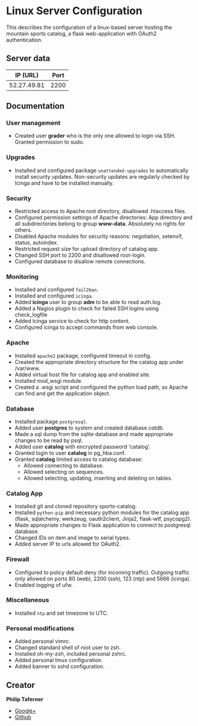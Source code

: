 # Linux Server Configuration

This describes the configuration of a linux-based server hosting the mountain 
sports catalog, a flask web-application with OAuth2 authentication.


## Server data

IP (URL) | Port
----|-----
52.27.49.81 | 2200


## Documentation


### User management

- Created user **grader** who is the only one allowed to login via SSH. Granted
  permission to sudo.

### Upgrades

- Installed and configured package `unattended-upgrades` to automatically install
  security updates. Non-security updates are regularly checked by Icinga and
  have to be installed manually.

### Security

- Restricted access to Apache root directory, disallowed .htaccess files.
- Configured permission settings of Apache directories: App directory and all
  subdirectories belong to group **www-data**. Absolutely no rights for others.
- Disabled Apache modules for security reasons: negotiation, setenvif, status,
  autoindex.
- Restricted request size for upload directory of catalog app.
- Changed SSH port to 2200 and disallowed root-login.
- Configured database to disallow remote connections.

### Monitoring

- Installed and configured `fail2ban`.
- Installed and configured `icinga`.
- Added **icinga** user to group **adm** to be able to read auth.log.
- Added a Nagios plugin to check for failed SSH logins using check_logfile
- Added Icinga service to check for http content.
- Configured icinga to accept commands from web console.

### Apache

- Installed `apache2` package, configured timeout in config.
- Created the appropriate directory structure for the catalog app under
  /var/www.
- Added virtual host file for catalog app and enabled site.
- Installed mod_wsgi module.
- Created a .wsgi script and configured the python load path, so Apache can
  find and get the application object.

### Database

- Installed package `postgresql`.
- Added user **postgres** to system and created database *catdb*.
- Made a sql dump from the sqlite database and made appropriate changes to be
  read by psql.
- Added user **catalog** with encrypted password 'catalog'.
- Granted login to user **catalog** in pg_hba.conf.
- Granted **catalog** limited access to catalog database:
  - Allowed connecting to database.
  - Allowed selecting on sequences.
  - Allowed selecting, updating, inserting and deleting on tables.

### Catalog App

- Installed git and cloned repository sports-catalog.
- Installed `python-pip` and necessary python modules for the catalog app
  (flask, sqlalchemy, werkzeug, oauth2client, Jinja2, flask-wtf, psycopg2).
- Made appropriate changes to Flask application to connect to postgresql
  database.
- Changed IDs on item and image to serial types.
- Added server IP to urls allowed for OAuth2.

### Firewall

- Configured to policy default deny (for incoming traffic). Outgoing traffic
  only allowed on ports 80 (web), 2200 (ssh), 123 (ntp) and 5666 (icinga).
- Enabled logging of ufw.

### Miscellaneous

- Installed `ntp` and set timezone to UTC.

### Personal modifications

- Added personal vimrc.
- Changed standard shell of root user to zsh.
- Installed oh-my-zsh, included personal zshrc.
- Added personal tmux configuration.
- Added banner to sshd configuration.


## Creator

**Philip Taferner**

* [Google+](https://plus.google.com/u/0/+PhilipTaferner/posts)
* [Github](https://github.com/ctaf)

[1]: https://www.python.org/download/releases/2.7
[2]: https://developers.google.com/appengine
[3]: https://console.developers.google.com
